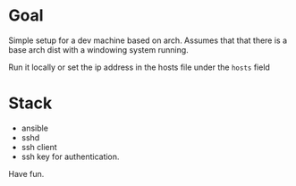 # Goal
Simple setup for a dev machine based on arch. 
Assumes that that there is a base arch dist with a windowing system running.

Run it locally or set the ip address in the hosts file under the `hosts` field

# Stack
- ansible 
- sshd
- ssh client
- ssh key for authentication.

Have fun. 
